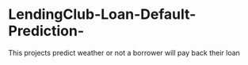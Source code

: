 # LendingClub-Loan-Default-Prediction-
This projects  predict weather or not a borrower will pay back their loan
